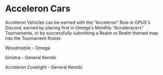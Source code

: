 # Acceleron Cars

Acceleron Vehicles can be earned with the "Acceleron" Role in OPUS's Discord, earned by placing first in Omega's Monthly "Acceleracers" Tournaments, or by successfully submitting a Realm or Realm themed map into the Tournament Roster. 

Woodmobile - Omega

Sinistra - General Kenobi

Acceleron Covelight - General Kenobi
